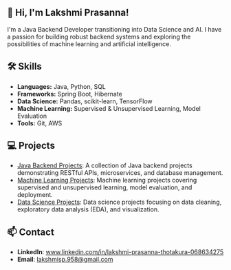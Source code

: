 ## 👋 Hi, I'm Lakshmi Prasanna!
I'm a Java Backend Developer transitioning into Data Science and AI. I have a passion for building robust backend systems and exploring the possibilities of machine learning and artificial intelligence.

## 🛠️ Skills
- **Languages:** Java, Python, SQL
- **Frameworks:** Spring Boot, Hibernate
- **Data Science:** Pandas, scikit-learn, TensorFlow
- **Machine Learning:** Supervised & Unsupervised Learning, Model Evaluation
- **Tools:** Git, AWS
  
## 💻 Projects
- [Java Backend Projects](https://github.com/lakshmi-prasanna-tech/java-backend-projects):
     A collection of Java backend projects demonstrating RESTful APIs, microservices, and database management.
- [Machine Learning Projects](https://github.com/lakshmi-prasanna-tech/machine-learning-projects):
     Machine learning projects covering supervised and unsupervised learning, model evaluation, and deployment.
- [Data Science Projects](https://github.com/lakshmi-prasanna-tech/data-science-projects):
     Data science projects focusing on data cleaning, exploratory data analysis (EDA), and visualization.


## 📫 Contact
- **LinkedIn**: www.linkedin.com/in/lakshmi-prasanna-thotakura-068634275
- **Email**: lakshmisp.958@gmail.com
